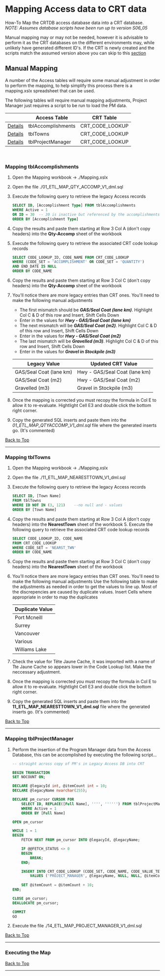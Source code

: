 # Mapping Access data to CRT data

How-To Map the CRTDB access database data into a CRT database.  
*NOTE: Assumes database scripts have been run up to version S06_05*

Manual mapping may or may not be needed, however it is advisable to perform it as the CRT databases on the different environments may, while unlikely have generated different ID's. If the CRT is newly created and the scripts match the assumed version above you can skip to this [section](#executing-the-map)

## Manual Mapping

A number of the Access tables will require some manual adjustment in order to perform the mapping, to help simplify this process there is a mapping.xslx spreadsheet that can be used. 

The following tables will require manual mapping adjustments, Project Manager just requires a script to be run to load the PM data.

|  | Access Table | CRT Table |
| --- | --- | --- |
| [Details](#mapping-tblaccomplishments) | tblAccomplishments | CRT_CODE_LOOKUP |
| [Details](#mapping-tbltowns) | tblTowns | CRT_CODE_LOOKUP |
| [Details](#mapping-tblprojectmanager) | tblProjectManager | CRT_CODE_LOOKUP |
<br>

### Mapping tblAccomplishments 

1. Open the Mapping workbook -> ./Mapping.xslx
2. Open the file ./01_ETL_MAP_QTY_ACCOMP_V1_dml.sql
3. Execute the following query to retrieve the legacy Access records
    ```sql
    SELECT ID, [Accomplishment Type] FROM tblAccomplishments
    WHERE Active = 1 
    OR ID = 30	-- 30 is inactive but referenced by the accomplishments table
    ORDER BY [Accomplishment Type]
    ```
4. Copy the results and paste them starting at Row 3 Col A (don't copy headers) into the **Qty-Accomp** sheet of the workbook
5. Execute the following query to retrieve the associated CRT code lookup records
    ```sql
    SELECT CODE_LOOKUP_ID, CODE_NAME FROM CRT_CODE_LOOKUP
    WHERE (CODE_SET = 'ACCOMPLISHMENT' OR CODE_SET = 'QUANTITY')
    AND END_DATE IS NULL
    ORDER BY CODE_NAME
    ```
6. Copy the results and paste them starting at Row 3 Col C (don't copy headers) into the **Qty-Accomp** sheet of the workbook
7. You'll notice there are more legacy entries than CRT ones. You'll need to make the following manual adjustments
    - The first mismatch should be ***GAS/Seal Coat (lane km)***. Highlight Col C & D of this row and Insert, Shift Cells Down
    - Enter in the values for ***Hwy - GAS/Seal Coat  (lane km)***  
    - The next mismatch will be ***GAS/Seal Coat (m2)***. Highlight Col C & D of this row and Insert, Shift Cells Down
    - Enter in the values for ***Hwy - GAS/Seal Coat  (m2)***  
    - The last mismatch will be ***Gravelled (m3)***. Highlight Col C & D of this row and Insert, Shift Cells Down
    - Enter in the values for ***Gravel in Stockpile  (m3)***  
  
    | Legacy Value | Updated CRT Value |
    | --- | --- |
    | GAS/Seal Coat (lane km) | Hwy - GAS/Seal Coat  (lane km) |
    | GAS/Seal Coat (m2) | Hwy - GAS/Seal Coat  (m2) |
    | Gravelled (m3) | Gravel in Stockpile  (m3) |

8. Once the mapping is corrected you must recopy the formula in Col E to allow it to re-evaluate. Hightlight Cell E3 and double click the bottom right corner.
9. Copy the generated SQL inserts and paste them into the _01_ETL_MAP_QTYACCOMP_V1_dml.sql_ file where the generated inserts go. (It's commented)

[Back to Top](#mapping-access-data-to-crt-data)
  


---
### Mapping tblTowns

1. Open the Mapping workbook -> ./Mapping.xslx
2. Open the file ./11_ETL_MAP_NEARESTTOWN_V1_dml.sql
3. Execute the following query to retrieve the legacy Access records
    ```sql
    SELECT ID, [Town Name] 
    FROM tblTowns
    WHERE ID NOT IN (3, 121)    --no null and - values
    ORDER BY [Town Name]
    ```
4. Copy the results and paste them starting at Row 3 Col A (don't copy headers) into the **NearestTown** sheet of the workbook
    5. Execute the following query to retrieve the associated CRT code lookup records
    ```sql
    SELECT CODE_LOOKUP_ID, CODE_NAME 
    FROM CRT_CODE_LOOKUP 
    WHERE CODE_SET = 'NEARST_TWN'
    ORDER BY CODE_NAME
    ```
6. Copy the results and paste them starting at Row 3 Col C (don't copy headers) into the **NearestTown** sheet of the workbook
7. You'll notice there are more legacy entries than CRT ones. You'll need to make the following manual adjustments
    Use the following table to make the adjustments as needed in order to get the values to line up. Most of the discrepencies are caused by duplicate values.
    Insert Cells where appropriate in order to map the duplicates
  

    
    | Duplicate Value |
    | --- |
    | Port Mcneill |
    | Surrey |
    | Vancouver | 
    | Various |
    | Williams Lake |

8. Check the value for Tête Jaune Cache, it was imported with a name of Tte Jaune Cache so appears lower in the Code Lookup list. Make the neccessary adjustment.
8. Once the mapping is corrected you must recopy the formula in Col E to allow it to re-evaluate. Hightlight Cell E3 and double click the bottom right corner.
9. Copy the generated SQL inserts and paste them into the **11_ETL_MAP_NEARESTTOWN_V1_dml.sql** file where the generated inserts go. (It's commented)

[Back to Top](#mapping-access-data-to-crt-data)
  


---
### Mapping tblProjectManager

1. Perform the insertion of the Program Manager data from the Access Database, this can be accomplished by executing the following script...
    ```sql
    -- straight across copy of PM's in Legacy Access DB into CRT 

    BEGIN TRANSACTION
    SET NOCOUNT ON;

    DECLARE @legacyId int, @itemCount int = 10;
    DECLARE @legacyName nvarchar(255);

    DECLARE pm_cursor CURSOR FOR
        SELECT ID, REPLACE([Full Name], '''', '''''') FROM tblProjectManagers
        WHERE Active = 1
        ORDER BY [Full Name]

    OPEN pm_cursor

    WHILE 1 = 1
    BEGIN
        FETCH NEXT FROM pm_cursor INTO @legacyId, @legacyName;

        IF @@FETCH_STATUS <> 0
        BEGIN
            BREAK;
        END;

        INSERT INTO CRT_CODE_LOOKUP (CODE_SET, CODE_NAME, CODE_VALUE_TEXT, CODE_VALUE_NUM, DISPLAY_ORDER, CODE_VALUE_FORMAT)
            VALUES ('PROJECT_MANAGER', @legacyName, NULL, NULL, @itemCount, 'STRING');
        
        SET @itemCount = @itemCount + 10;
    END;

    CLOSE pm_cursor;
    DEALLOCATE pm_cursor;

    COMMIT
    GO
    ```
2. Execute the file ./14_ETL_MAP_PROJECT_MANAGER_V1_dml.sql

[Back to Top](#mapping-access-data-to-crt-data)
  


---
### Executing the Map


[Back to Top](#mapping-access-data-to-crt-data)
  


---